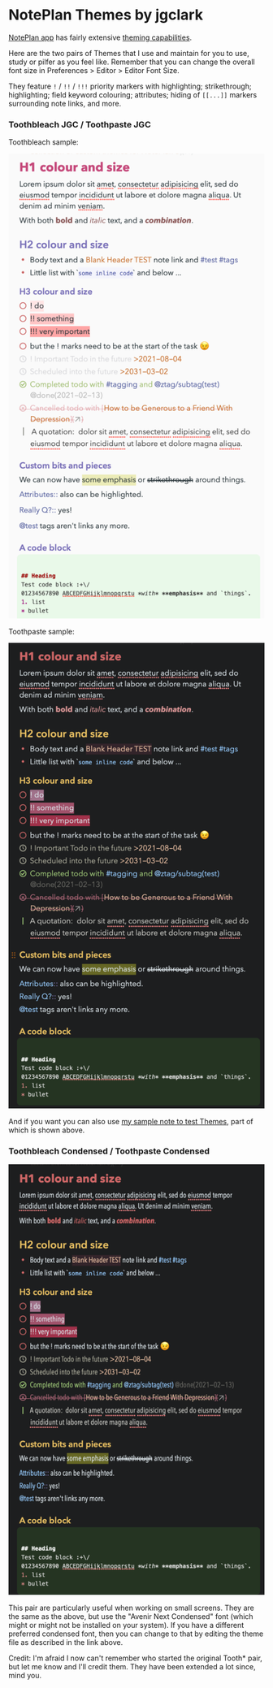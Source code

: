 # NotePlan Themes by jgclark

[NotePlan app](https://noteplan.co/) has fairly extensive [theming capabilities]().

Here are the two pairs of Themes that I use and maintain for you to use, study or pilfer as you feel like.  Remember that you can change the overall font size in Preferences > Editor > Editor Font Size.

They feature `!` / `!!` / `!!!` priority markers with highlighting; strikethrough; highlighting; field keyword colouring; attributes; hiding of `[[...]]` markers surrounding note links, and more. 

### Toothbleach JGC / Toothpaste JGC
Toothbleach sample:

![Toothbleach JGC example](toothbleach-sample.png)

Toothpaste sample:

![Toothpaste JGC example](toothpaste-sample.png)

And if you want you can also use [my sample note to test Themes](https://noteplan.co/n/D38E5E06-959F-4570-9253-C7142C76EF02), part of which is shown above.

### Toothbleach Condensed / Toothpaste Condensed
![Toothpaste Condensed](toothpaste-condensed-sample.png)

This pair are particularly useful when working on small screens. They are the same as the above, but use the "Avenir Next Condensed" font (which might or might not be installed on your system). If you have a different preferred condensed font, then you can change to that by editing the theme file as described in the link above.

Credit: I'm afraid I now can't remember who started the original Tooth* pair, but let me know and I'll credit them. They have been extended a lot since, mind you.
